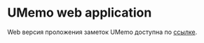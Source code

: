 # UMemo web application

Web версия проложения заметок UMemo доступна по [ссылке](https://web-umemo.ru).
